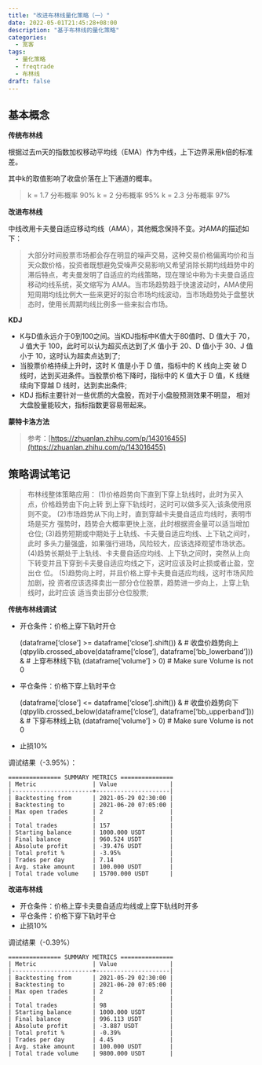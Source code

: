 ```yaml
---
title: "改进布林线量化策略（一）"
date: 2022-05-01T21:45:28+08:00
description: "基于布林线的量化策略"
categories:
  - 宽客
tags:
  - 量化策略
  - freqtrade
  - 布林线
draft: false
---
```


## 基本概念

**传统布林线**

根据过去m天的指数加权移动平均线（EMA）作为中线，上下边界采用k倍的标准差。

其中k的取值影响了收盘价落在上下通道的概率。

> k = 1.7 分布概率 90% k = 2 分布概率 95% k = 2.3 分布概率 97%

**改进布林线**

中线改用卡夫曼自适应移动均线（AMA），其他概念保持不变。对AMA的描述如下：

> 大部分时间股票市场都会存在明显的噪声交易，这种交易价格偏离均价和当天众数价格，投资者既想避免受噪声交易影响又希望消除长期均线趋势中的滞后特点，考夫曼发明了自适应的均线策略，现在理论中称为卡夫曼自适应移动均线系统，英文缩写为 AMA。当市场趋势趋于快速波动时，AMA使用短周期均线比例大一些来更好的拟合市场均线波动，当市场趋势处于盘整状态时，使用长周期均线比例多一些来拟合市场。

**KDJ**

-   K与D值永远介于0到100之间。当KDJ指标中K值大于80值时、D 值大于 70，J 值大于 100，此时可以认为超买点达到了;K 值小于 20、D 值小于 30、J 值小于 10，这时认为超卖点达到了;
-   当股票价格持续上升时，这时 K 值是小于 D 值，指标中的 K 线向上突 破 D 线时，达到买进条件。当股票价格下降时，指标中的 K 值大于 D 值，K 线继 续向下穿越 D 线时，达到卖出条件;
-   KDJ 指标主要针对一些优质的大盘股，而对于小盘股预测效果不明显， 相对大盘股量能较大，指标指数更容易带起来。

**蒙特卡洛方法**

> 参考：[https://zhuanlan.zhihu.com/p/143016455](https://zhuanlan.zhihu.com/p/143016455)

## 策略调试笔记

> 布林线整体策略应用： (1)价格趋势向下直到下穿上轨线时，此时为买入点，价格趋势由下向上转 到上穿下轨线时，这时可以做多买入;该条使用原则不变。 (2)市场趋势从下向上时，直到穿越卡夫曼自适应均线时，表明市场是买方 强势时，趋势会大概率更快上涨，此时根据资金量可以适当增加仓位; (3)趋势短期或中期处于上轨线、卡夫曼自适应均线、上下轨之间时，此时 多头力量强盛，如果强行进场，风险较大，应该选择观望市场状态。 (4)趋势长期处于上轨线、卡夫曼自适应均线、上下轨之间时，突然从上向 下转变并且下穿到卡夫曼自适应均线之下，这时应该及时止损或者止盈，空出仓 位。 (5)趋势向上时，并且价格上穿卡夫曼自适应均线，这时市场风险加剧，投 资者应该选择卖出一部分仓位股票，趋势进一步向上，上穿上轨线时，此时应该 适当卖出部分仓位股票;

**传统布林线调试**

-   开仓条件：价格上穿下轨时开仓
    
    (dataframe[‘close’] >= dataframe[‘close’].shift()) & # 收盘价趋势向上 (qtpylib.crossed_above(dataframe[‘close’], dataframe[‘bb_lowerband’])) & # 上穿布林线下轨 (dataframe[‘volume’] > 0) # Make sure Volume is not 0
    
-   平仓条件：价格下穿上轨时平仓
    
    (dataframe[‘close’] <= dataframe[‘close’].shift()) & # 收盘价趋势向下 (qtpylib.crossed_below(dataframe[‘close’], dataframe[‘bb_upperband’])) & # 下穿布林线上轨 (dataframe[‘volume’] > 0) # Make sure Volume is not 0
    
-   止损10%
    

调试结果（-3.95%）：

```
=============== SUMMARY METRICS ===============
| Metric                | Value               |
|-----------------------+---------------------|
| Backtesting from      | 2021-05-29 02:30:00 |
| Backtesting to        | 2021-06-20 07:05:00 |
| Max open trades       | 2                   |
|                       |                     |
| Total trades          | 157                 |
| Starting balance      | 1000.000 USDT       |
| Final balance         | 960.524 USDT        |
| Absolute profit       | -39.476 USDT        |
| Total profit %        | -3.95%              |
| Trades per day        | 7.14                |
| Avg. stake amount     | 100.000 USDT        |
| Total trade volume    | 15700.000 USDT      |
```

**改进布林线**

-   开仓条件：价格上穿卡夫曼自适应均线或上穿下轨线时开多
-   平仓条件：价格下穿下轨时平仓
-   止损10%

调试结果（-0.39%）
```
=============== SUMMARY METRICS ===============
| Metric                | Value               |
|-----------------------+---------------------|
| Backtesting from      | 2021-05-29 02:30:00 |
| Backtesting to        | 2021-06-20 07:05:00 |
| Max open trades       | 2                   |
|                       |                     |
| Total trades          | 98                  |
| Starting balance      | 1000.000 USDT       |
| Final balance         | 996.113 USDT        |
| Absolute profit       | -3.887 USDT         |
| Total profit %        | -0.39%              |
| Trades per day        | 4.45                |
| Avg. stake amount     | 100.000 USDT        |
| Total trade volume    | 9800.000 USDT       |
```

